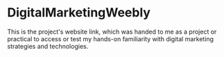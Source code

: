 # DigitalMarketingWeebly

This is the project's website link, which was handed to me as a project or practical to access or test my hands-on familiarity with digital marketing strategies and technologies.

